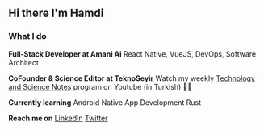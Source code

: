 ## Hi there I'm Hamdi

### What I do
**Full-Stack Developer at Amani Ai**
React Native, VueJS, DevOps, Software Architect

**CoFounder & Science Editor at TeknoSeyir**
Watch my weekly [Technology and Science Notes](https://www.youtube.com/watch?v=pr13GizK36M&list=PLImzRKDoJEgGR5Tv0zQ1SIS2rZOXOcCNB) program on Youtube (in Turkish) 🚀👨

**Currently learning**
Android Native App Development
Rust

**Reach me on**
[LinkedIn](https://www.linkedin.com/in/hkellecioglu/)
[Twitter](https://twitter.com/hkellecioglu)
